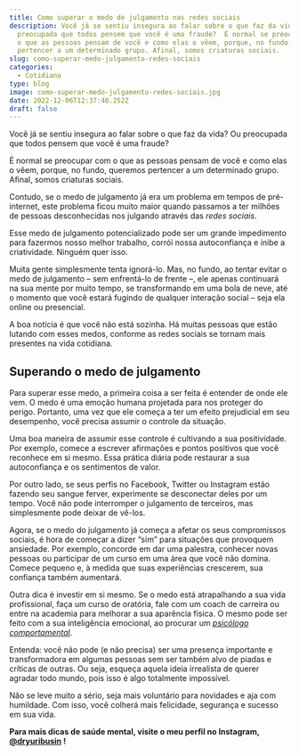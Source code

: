 ```yaml
---
title: Como superar o medo de julgamento nas redes sociais
description: Você já se sentiu insegura ao falar sobre o que faz da vida? Ou
  preocupada que todos pensem que você é uma fraude?  É normal se preocupar com
  o que as pessoas pensam de você e como elas o vêem, porque, no fundo, queremos
  pertencer a um determinado grupo. Afinal, somos criaturas sociais.
slug: como-superar-medo-julgamento-redes-sociais
categories:
  - Cotidiano
type: blog
image: como-superar-medo-julgamento-redes-sociais.jpg
date: 2022-12-06T12:37:40.252Z
draft: false
---
```


Você já se sentiu insegura ao falar sobre o que faz da vida? Ou preocupada que todos pensem que você é uma fraude?

É normal se preocupar com o que as pessoas pensam de você e como elas o vêem, porque, no fundo, queremos pertencer a um determinado grupo. Afinal, somos criaturas sociais.

Contudo, se o medo de julgamento já era um problema em tempos de pré-internet, este problema ficou muito maior quando passamos a ter milhões de pessoas desconhecidas nos julgando através das _redes sociais_.

Esse medo de julgamento potencializado pode ser um grande impedimento para fazermos nosso melhor trabalho, corrói nossa autoconfiança e inibe a criatividade. Ninguém quer isso.

Muita gente simplesmente tenta ignorá-lo. Mas, no fundo, ao tentar evitar o medo de julgamento – sem enfrentá-lo de frente –, ele apenas continuará na sua mente por muito tempo, se transformando em uma bola de neve, até o momento que você estará fugindo de qualquer interação social – seja ela online ou presencial.

A boa notícia é que você não está sozinha. Há muitas pessoas que estão lutando com esses medos, conforme as redes sociais se tornam mais presentes na vida cotidiana.

## []()Superando o medo de julgamento

Para superar esse medo, a primeira coisa a ser feita é entender de onde ele vem. O medo é uma emoção humana projetada para nos proteger do perigo. Portanto, uma vez que ele começa a ter um efeito prejudicial em seu desempenho, você precisa assumir o controle da situação.

Uma boa maneira de assumir esse controle é cultivando a sua positividade. Por exemplo, comece a escrever afirmações e pontos positivos que você reconhece em si mesmo. Essa prática diária pode restaurar a sua autoconfiança e os sentimentos de valor.

Por outro lado, se seus perfis no Facebook, Twitter ou Instagram estão fazendo seu sangue ferver, experimente se desconectar deles por um tempo. Você não pode interromper o julgamento de terceiros, mas simplesmente pode deixar de vê-los.

Agora, se o medo do julgamento já começa a afetar os seus compromissos sociais, é hora de começar a dizer “sim” para situações que provoquem ansiedade. Por exemplo, concorde em dar uma palestra, conhecer novas pessoas ou participar de um curso em uma área que você não domina. Comece pequeno e, à medida que suas experiências crescerem, sua confiança também aumentará.

Outra dica é investir em si mesmo. Se o medo está atrapalhando a sua vida profissional, faça um curso de oratória, fale com um coach de carreira ou entre na academia para melhorar a sua aparência física. O mesmo pode ser feito com a sua inteligência emocional, ao procurar um _[psicólogo comportamental](https://yuribusin.com.br/)_.

Entenda: você não pode (e não precisa) ser uma presença importante e transformadora em algumas pessoas sem ser também alvo de piadas e críticas de outras. Ou seja, esqueça aquela ideia irrealista de querer agradar todo mundo, pois isso é algo totalmente impossível.

Não se leve muito a sério, seja mais voluntário para novidades e aja com humildade. Com isso, você colherá mais felicidade, segurança e sucesso em sua vida.

**Para mais dicas de saúde mental, visite o meu perfil no Instagram, [@dryuribusin](https://www.instagram.com/dryuribusin/) !**
